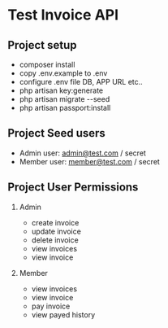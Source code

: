 # Test Invoice API

## Project setup
- composer install
- copy .env.example to .env
- configure .env file DB, APP URL etc..
- php artisan key:generate
- php artisan migrate --seed
- php artisan passport:install


## Project Seed users
- Admin user: admin@test.com / secret 
- Member user: member@test.com / secret

## Project User Permissions

1. Admin
      - create invoice
      - update invoice
      - delete invoice
      - view invoices
      - view invoice
      
2. Member
    - view invoices
    - view invoice
    - pay invoice
    - view payed history
